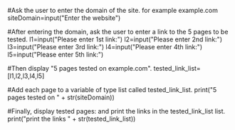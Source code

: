 


#Ask the user to enter the domain of the site. for example example.com
siteDomain=input("Enter the website")

#After entering the domain, ask the user to enter a link to the 5 pages to be tested.
l1=input("Please enter 1st link:")
l2=input("Please enter 2nd link:")
l3=input("Please enter 3rd link:")
l4=input("Please enter 4th link:")
l5=input("Please enter 5th link:")

#Then display "5 pages tested on example.com".
tested_link_list=[l1,l2,l3,l4,l5]

#Add each page to a variable of type list called tested_link_list.
print("5 pages tested on  " + str(siteDomain))

#Finally, display tested pages: and print the links in the tested_link_list list.
print("print the links " + str(tested_link_list))



